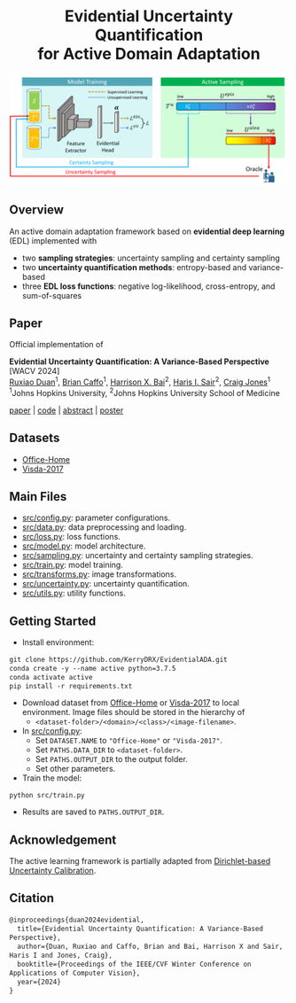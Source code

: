 <div align="center">

  # Evidential Uncertainty Quantification</br>for Active Domain Adaptation

  <img src="docs/pipeline.png">

</div>


## Overview

An active domain adaptation framework based on **evidential deep learning** (EDL) implemented with
- two **sampling strategies**: uncertainty sampling and certainty sampling
- two **uncertainty quantification methods**: entropy-based and variance-based
- three **EDL loss functions**: negative log-likelihood, cross-entropy, and sum-of-squares

## Paper
Official implementation of 

<b>Evidential Uncertainty Quantification: A Variance-Based Perspective</b> [WACV 2024]
<br/>
[Ruxiao Duan](https://scholar.google.com/citations?hl=en&user=aG-fi1cAAAAJ)<sup>1</sup>,
[Brian Caffo](https://scholar.google.com/citations?hl=en&user=Ff81yEQAAAAJ)<sup>1</sup>,
[Harrison X. Bai](https://scholar.google.com/citations?hl=en&user=Kh96AEArs2gC)<sup>2</sup>,
[Haris I. Sair](https://scholar.google.com/citations?hl=en&user=DcUpmR8AAAAJ)<sup>2</sup>,
[Craig Jones](https://scholar.google.com/citations?hl=en&user=uWxO67gAAAAJ)<sup>1</sup>
<br/>
<sup>1</sup>Johns Hopkins University,
<sup>2</sup>Johns Hopkins University School of Medicine

[paper](https://arxiv.org/abs/2311.11367)
| [code](https://github.com/KerryDRX/EvidentialADA)
| [abstract](https://github.com/KerryDRX/EvidentialADA/blob/main/docs/abstract.pdf)
| [poster](https://github.com/KerryDRX/EvidentialADA/blob/main/docs/poster.pdf)

## Datasets
- [Office-Home](https://www.hemanthdv.org/officeHomeDataset.html)
- [Visda-2017](http://ai.bu.edu/visda-2017)

## Main Files
- [src/config.py](src/config.py): parameter configurations.
- [src/data.py](src/data.py): data preprocessing and loading.
- [src/loss.py](src/loss.py): loss functions.
- [src/model.py](src/model.py): model architecture.
- [src/sampling.py](src/sampling.py): uncertainty and certainty sampling strategies.
- [src/train.py](src/train.py): model training.
- [src/transforms.py](src/transforms.py): image transformations.
- [src/uncertainty.py](src/uncertainty.py): uncertainty quantification.
- [src/utils.py](src/utils.py): utility functions.

## Getting Started

- Install environment:
```
git clone https://github.com/KerryDRX/EvidentialADA.git
conda create -y --name active python=3.7.5
conda activate active
pip install -r requirements.txt
```

- Download dataset from [Office-Home](https://www.hemanthdv.org/officeHomeDataset.html) or [Visda-2017](http://ai.bu.edu/visda-2017) to local environment. Image files should be stored in the hierarchy of   
  - `<dataset-folder>/<domain>/<class>/<image-filename>`.
- In [src/config.py](src/config.py):
  - Set `DATASET.NAME` to `"Office-Home"` or `"Visda-2017"`.
  - Set `PATHS.DATA_DIR` to `<dataset-folder>`.
  - Set `PATHS.OUTPUT_DIR` to the output folder.
  - Set other parameters.
- Train the model: 

```
python src/train.py
```
- Results are saved to `PATHS.OUTPUT_DIR`.


## Acknowledgement

The active learning framework is partially adapted from [Dirichlet-based Uncertainty Calibration](https://github.com/BIT-DA/DUC).

## Citation

```
@inproceedings{duan2024evidential,
  title={Evidential Uncertainty Quantification: A Variance-Based Perspective},
  author={Duan, Ruxiao and Caffo, Brian and Bai, Harrison X and Sair, Haris I and Jones, Craig},
  booktitle={Proceedings of the IEEE/CVF Winter Conference on Applications of Computer Vision},
  year={2024}
}
```
